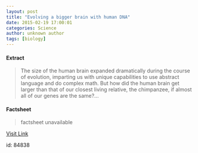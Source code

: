 ```yaml
---
layout: post
title: "Evolving a bigger brain with human DNA"
date: 2015-02-19 17:00:01
categories: Science
author: unknown author
tags: [biology]
---
```



#### Extract
>The size of the human brain expanded dramatically during the course of evolution, imparting us with unique capabilities to use abstract language and do complex math. But how did the human brain get larger than that of our closest living relative, the chimpanzee, if almost all of our genes are the same?...

#### Factsheet
>factsheet unavailable

[Visit Link](http://phys.org/news343558525.html)

id:   84838



